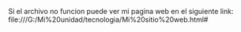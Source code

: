 Si el archivo no funcion puede ver mi pagina web en el siguiente link: file:///G:/Mi%20unidad/tecnologia/Mi%20sitio%20web.html#
